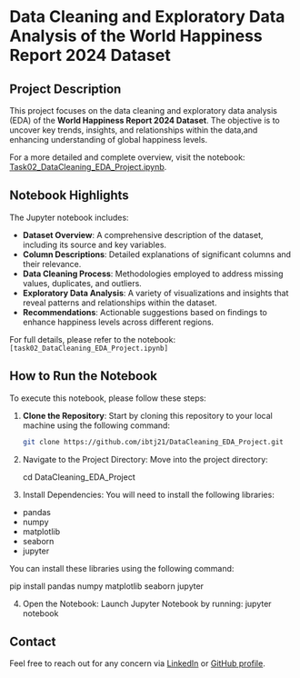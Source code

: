 # Data Cleaning and Exploratory Data Analysis of the World Happiness Report 2024 Dataset

## Project Description
This project focuses on the data cleaning and exploratory data analysis (EDA) of the **World Happiness Report 2024 Dataset**. The objective is to uncover key trends, insights, and relationships within the data,and enhancing  understanding of global happiness levels.

For a more detailed and complete overview, visit the notebook: [Task02_DataCleaning_EDA_Project.ipynb](https://github.com/ibtj21/PRODIGY_DS_02/blob/main/Task02_DataCleaning_EDA_Project.ipynb).

## Notebook Highlights
The Jupyter notebook includes:
- **Dataset Overview**: A comprehensive description of the dataset, including its source and key variables.
- **Column Descriptions**: Detailed explanations of significant columns and their relevance.
- **Data Cleaning Process**: Methodologies employed to address missing values, duplicates, and outliers.
- **Exploratory Data Analysis**: A variety of visualizations and insights that reveal patterns and relationships within the dataset.
- **Recommendations**: Actionable suggestions based on findings to enhance happiness levels across different regions.

For full details, please refer to the notebook: `[task02_DataCleaning_EDA_Project.ipynb]`

## How to Run the Notebook
To execute this notebook, please follow these steps:

1. **Clone the Repository**: Start by cloning this repository to your local machine using the following command:
   ```bash
   git clone https://github.com/ibtj21/DataCleaning_EDA_Project.git
2. Navigate to the Project Directory: Move into the project directory:

    cd DataCleaning_EDA_Project

3. Install Dependencies: You will need to install the following libraries:
- pandas
- numpy
- matplotlib
- seaborn
- jupyter

You can install these libraries using the following command:

   pip install pandas numpy matplotlib seaborn jupyter

4. Open the Notebook: Launch Jupyter Notebook by running:
jupyter notebook
## Contact
Feel free to reach out for any concern  via 
[LinkedIn](https://www.linkedin.com/in/hana-hailemariam-gashaw-3810a831a/) or [GitHub profile](https://github.com/ibtj21).


